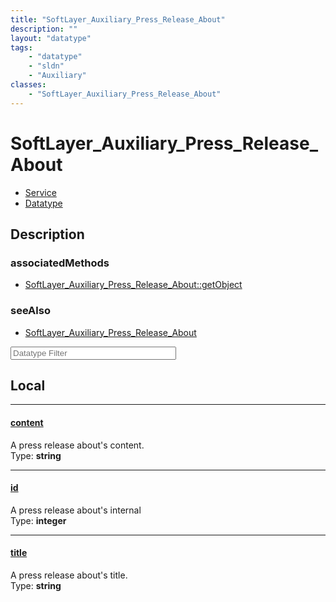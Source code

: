 ```yaml
---
title: "SoftLayer_Auxiliary_Press_Release_About"
description: ""
layout: "datatype"
tags:
    - "datatype"
    - "sldn"
    - "Auxiliary"
classes:
    - "SoftLayer_Auxiliary_Press_Release_About"
---
```


# SoftLayer_Auxiliary_Press_Release_About
<div id='service-datatype'>
    <ul id='sldn-reference-tabs'>
    <li id='service'> <a href='/reference/services/SoftLayer_Auxiliary_Press_Release_About' >Service</a></li>    <li id='datatype'> <a href='/reference/datatypes/SoftLayer_Auxiliary_Press_Release_About' >Datatype</a></li>
    </ul>
</div>

## Description 





### associatedMethods

*  [SoftLayer_Auxiliary_Press_Release_About::getObject](/reference/services/SoftLayer_Auxiliary_Press_Release_About/getObject )



### seeAlso

* [SoftLayer_Auxiliary_Press_Release_About](/reference/services/SoftLayer_Auxiliary_Press_Release_About )




<!-- Filer BEGIN -->
<div class="view-filters">
        <div class="clearfix">
            <div class="search-input-box">
                <input placeholder="Datatype Filter" onkeyup="titleSearch(inputId='prop-input', divId='properties', elementClass='prop-row')" 
                    type="text" id="prop-input" value="" size="30" maxlength="128" class="form-text">
            </div>
        </div>
</div>
<!-- Filer END -->

<div id="properties" class="content">
<div id="localProperties" class="prop-content" >

## Local
<div class="prop-row">

-----
[content]: #content
#### [content]
A press release about's content.  
<span class="type-label">Type: </span>**string**  



</div>
<div class="prop-row">

-----
[id]: #id
#### [id]
A press release about's internal  
<span class="type-label">Type: </span>**integer**  



</div>
<div class="prop-row">

-----
[title]: #title
#### [title]
A press release about's title.  
<span class="type-label">Type: </span>**string**  



</div>
</div>
<!-- LOCAL PROPERTY END -->

</div>


